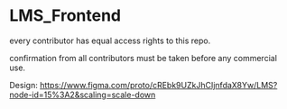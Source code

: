 # LMS_Frontend	


every contributor has equal access rights to this repo.	

confirmation from all contributors must be taken before any commercial use.


Design: https://www.figma.com/proto/cREbk9UZkJhCIjnfdaX8Yw/LMS?node-id=15%3A2&scaling=scale-down
